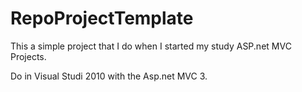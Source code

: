 RepoProjectTemplate
===================

This a simple project that I do when I started my study ASP.net MVC Projects.

Do in Visual Studi 2010 with the Asp.net MVC 3.
